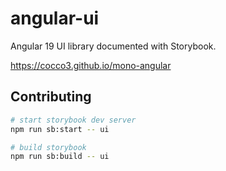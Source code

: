 # angular-ui

Angular 19 UI library documented with Storybook.

https://cocco3.github.io/mono-angular

## Contributing

```bash
# start storybook dev server
npm run sb:start -- ui

# build storybook
npm run sb:build -- ui
```
